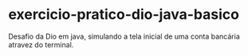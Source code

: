 # exercicio-pratico-dio-java-basico
Desafio da Dio em java, simulando a tela inicial de uma conta bancária atravez do terminal.
